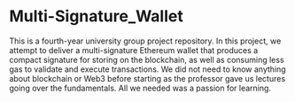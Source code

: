 # Multi-Signature_Wallet

This is a fourth-year university group project repository. In this project, we attempt to deliver a multi-signature Ethereum wallet that produces a compact signature for storing on the blockchain, as well as consuming less gas to validate and execute transactions. We did not need to know anything about blockchain or Web3 before starting as the professor gave us lectures going over the fundamentals. All we needed was a passion for learning.
